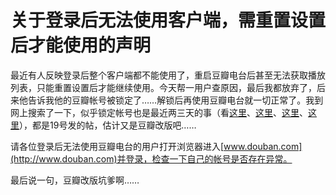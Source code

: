 # 关于登录后无法使用客户端，需重置设置后才能使用的声明

最近有人反映登录后整个客户端都不能使用了，重启豆瓣电台后甚至无法获取播放列表，只能重置设置后才能继续使用。今天帮一用户查原因，最后我都放弃了，后来他告诉我他的豆瓣帐号被锁定了……解锁后再使用豆瓣电台就一切正常了。我到网上搜索了一下，似乎锁定帐号也是最近两三天的事（看[这里](http://www.douban.com/group/topic/26974469/)、[这里](http://www.douban.com/group/topic/26977160/)、[这里](http://iask.sina.com.cn/b/19536256.html&amp;ei=19gbT7GHFKaTiQf036HUCw&amp;usg=AFQjCNFiyzlNR0t2UwWFkSzNrXlakHlTlQ?retcode=0)、[这里](http://wenwen.soso.com/z/q349498293.htm?ch=wtk.title)），都是19号发的帖，估计又是豆瓣改版吧……

请各位登录后无法使用豆瓣电台的用户打开浏览器进入[www.douban.com](http://www.douban.com)并登录，检查一下自己的帐号是否存在异常。

最后说一句，豆瓣改版坑爹啊……
